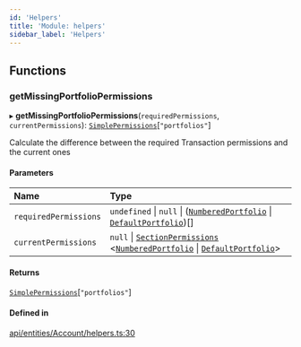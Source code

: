 ```yaml
---
id: 'Helpers'
title: 'Module: helpers'
sidebar_label: 'Helpers'
---
```


## Functions

### getMissingPortfolioPermissions

▸ **getMissingPortfolioPermissions**(`requiredPermissions`, `currentPermissions`): [`SimplePermissions`](../../../../../interfaces/Types/SimplePermissions/SimplePermissions.md)[``"portfolios"``]

Calculate the difference between the required Transaction permissions and the current ones

#### Parameters

| Name                  | Type                                                                                                                                                                                                                                                                                                               |
| :-------------------- | :----------------------------------------------------------------------------------------------------------------------------------------------------------------------------------------------------------------------------------------------------------------------------------------------------------------- |
| `requiredPermissions` | `undefined` \| `null` \| ([`NumberedPortfolio`](../../../../../classes/API/Entities/NumberedPortfolio/NumberedPortfolio.md) \| [`DefaultPortfolio`](../../../../../classes/API/Entities/DefaultPortfolio/DefaultPortfolio.md))[]                                                                                   |
| `currentPermissions`  | `null` \| [`SectionPermissions`](../../../../../interfaces/Types/SectionPermissions/SectionPermissions.md) \<[`NumberedPortfolio`](../../../../../classes/API/Entities/NumberedPortfolio/NumberedPortfolio.md) \| [`DefaultPortfolio`](../../../../../classes/API/Entities/DefaultPortfolio/DefaultPortfolio.md)\> |

#### Returns

[`SimplePermissions`](../../../../../interfaces/Types/SimplePermissions/SimplePermissions.md)[``"portfolios"``]

#### Defined in

[api/entities/Account/helpers.ts:30](https://github.com/PolymeshAssociation/polymesh-sdk/blob/95e180d28/src/api/entities/Account/helpers.ts#L30)

